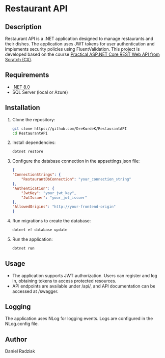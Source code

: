 # Restaurant API

## Description
Restaurant API is a .NET application designed to manage restaurants and their dishes. The application uses JWT tokens for user authentication and implements security policies using FluentValidation. This project is developed based on the course [Practical ASP.NET Core REST Web API from Scratch (C#)](https://www.udemy.com/course/praktyczny-kurs-aspnet-core-rest-web-api-od-podstaw/).

## Requirements
- [.NET 8.0](https://dotnet.microsoft.com/download/dotnet/8.0)
- SQL Server (local or Azure)

## Installation

1. Clone the repository:
   ```bash
   git clone https://github.com/DreKurdeK/RestaurantAPI
   cd RestaurantAPI
2. Install dependencies:

    ```bash
    dotnet restore

3. Configure the database connection in the appsettings.json file:

    ```json
    {
    "ConnectionStrings": {
        "RestaurantDbConnection": "your_connection_string"
    },
    "Authentication": {
        "JwtKey": "your_jwt_key",
        "JwtIssuer": "your_jwt_issuer"
    },
    "AllowedOrigins": "http://your-frontend-origin"
    }

4. Run migrations to create the database:

    ```bash
    dotnet ef database update

5. Run the application:

    ```bash
    dotnet run

## Usage
- The application supports JWT authorization. Users can register and log in, obtaining tokens to access protected resources.
- API endpoints are available under /api/, and API documentation can be accessed at /swagger.

## Logging
The application uses NLog for logging events. Logs are configured in the NLog.config file.

## Author
Daniel Radziak